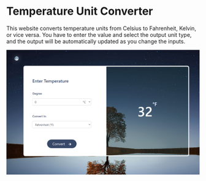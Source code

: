 # Temperature Unit Converter

This website converts temperature units from Celsius to Fahrenheit, Kelvin, or vice versa. You have to enter the value and select the output unit type, and the output will be automatically updated as you change the inputs.

![Output Snip](./assets/Output.png "This will be the final output")

